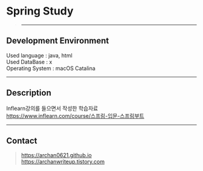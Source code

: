 # Spring Study
> ***
Development Environment<br>
-----------------------
Used language : java, html<br>
Used DataBase : x<br>
Operating System : macOS Catalina<br>
***
Description
-------------
Inflearn강의를 들으면서 작성한 학습자료<br>
https://www.inflearn.com/course/스프링-입문-스프링부트<br>
***
Contact
------------
>https://archan0621.github.io<br>
>https://archanwriteup.tistory.com

